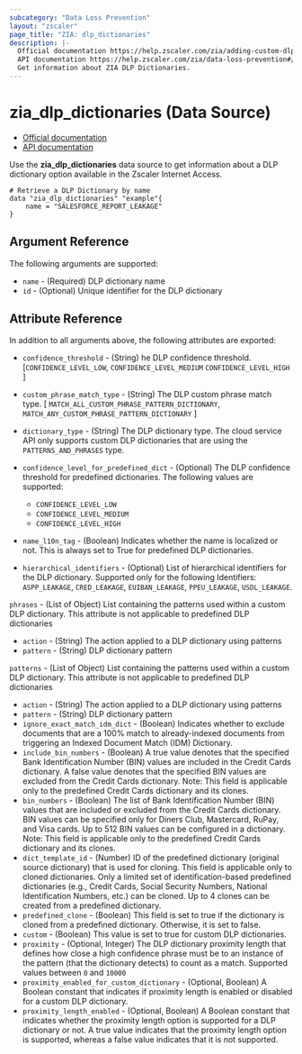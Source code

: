 ```yaml
---
subcategory: "Data Loss Prevention"
layout: "zscaler"
page_title: "ZIA: dlp_dictionaries"
description: |-
  Official documentation https://help.zscaler.com/zia/adding-custom-dlp-dictionary
  API documentation https://help.zscaler.com/zia/data-loss-prevention#/dlpDictionaries-post
  Get information about ZIA DLP Dictionaries.
---
```


# zia_dlp_dictionaries (Data Source)

* [Official documentation](https://help.zscaler.com/zia/adding-custom-dlp-dictionary)
* [API documentation](https://help.zscaler.com/zia/data-loss-prevention#/dlpDictionaries-post)

Use the **zia_dlp_dictionaries** data source to get information about a DLP dictionary option available in the Zscaler Internet Access.

```hcl
# Retrieve a DLP Dictionary by name
data "zia_dlp_dictionaries" "example"{
    name = "SALESFORCE_REPORT_LEAKAGE"
}
```

## Argument Reference

The following arguments are supported:

* `name` - (Required) DLP dictionary name
* `id` - (Optional) Unique identifier for the DLP dictionary

## Attribute Reference

In addition to all arguments above, the following attributes are exported:

* `confidence_threshold` - (String) he DLP confidence threshold. [`CONFIDENCE_LEVEL_LOW`, `CONFIDENCE_LEVEL_MEDIUM` `CONFIDENCE_LEVEL_HIGH` ]
* `custom_phrase_match_type` - (String) The DLP custom phrase match type. [ `MATCH_ALL_CUSTOM_PHRASE_PATTERN_DICTIONARY`, `MATCH_ANY_CUSTOM_PHRASE_PATTERN_DICTIONARY` ]
* `dictionary_type` - (String) The DLP dictionary type. The cloud service API only supports custom DLP dictionaries that are using the `PATTERNS_AND_PHRASES` type.

* `confidence_level_for_predefined_dict` - (Optional) The DLP confidence threshold for predefined dictionaries. The following values are supported:
  * `CONFIDENCE_LEVEL_LOW`
  * `CONFIDENCE_LEVEL_MEDIUM`
  * `CONFIDENCE_LEVEL_HIGH`

* `name_l10n_tag` - (Boolean) Indicates whether the name is localized or not. This is always set to True for predefined DLP dictionaries.

* `hierarchical_identifiers` - (Optional) List of hierarchical identifiers for the DLP dictionary. Supported only for the following Identifiers: `ASPP_LEAKAGE`, `CRED_LEAKAGE`, `EUIBAN_LEAKAGE`, `PPEU_LEAKAGE`, `USDL_LEAKAGE`.

`phrases` - (List of Object) List containing the patterns used within a custom DLP dictionary. This attribute is not applicable to predefined DLP dictionaries

* `action` - (String) The action applied to a DLP dictionary using patterns
* `pattern` - (String) DLP dictionary pattern

`patterns` - (List of Object) List containing the patterns used within a custom DLP dictionary. This attribute is not applicable to predefined DLP dictionaries

* `action` - (String) The action applied to a DLP dictionary using patterns
* `pattern` - (String) DLP dictionary pattern
* `ignore_exact_match_idm_dict` - (Boolean) Indicates whether to exclude documents that are a 100% match to already-indexed documents from triggering an Indexed Document Match (IDM) Dictionary.
* `include_bin_numbers` - (Boolean) A true value denotes that the specified Bank Identification Number (BIN) values are included in the Credit Cards dictionary. A false value denotes that the specified BIN values are excluded from the Credit Cards dictionary. Note: This field is applicable only to the predefined Credit Cards dictionary and its clones.
* `bin_numbers` - (Boolean) The list of Bank Identification Number (BIN) values that are included or excluded from the Credit Cards dictionary. BIN values can be specified only for Diners Club, Mastercard, RuPay, and Visa cards. Up to 512 BIN values can be configured in a dictionary. Note: This field is applicable only to the predefined Credit Cards dictionary and its clones.
* `dict_template_id` - (Number) ID of the predefined dictionary (original source dictionary) that is used for cloning. This field is applicable only to cloned dictionaries. Only a limited set of identification-based predefined dictionaries (e.g., Credit Cards, Social Security Numbers, National Identification Numbers, etc.) can be cloned. Up to 4 clones can be created from a predefined dictionary.
* `predefined_clone` - (Boolean) This field is set to true if the dictionary is cloned from a predefined dictionary. Otherwise, it is set to false.
* `custom` - (Boolean) This value is set to true for custom DLP dictionaries.
* `proximity` - (Optional, Integer) The DLP dictionary proximity length that defines how close a high confidence phrase must be to an instance of the pattern (that the dictionary detects) to count as a match. Supported values between `0` and `10000`
* `proximity_enabled_for_custom_dictionary` - (Optional, Boolean) A Boolean constant that indicates if proximity length is enabled or disabled for a custom DLP dictionary.
* `proximity_length_enabled` - (Optional, Boolean) A Boolean constant that indicates whether the proximity length option is supported for a DLP dictionary or not. A true value indicates that the proximity length option is supported, whereas a false value indicates that it is not supported.
